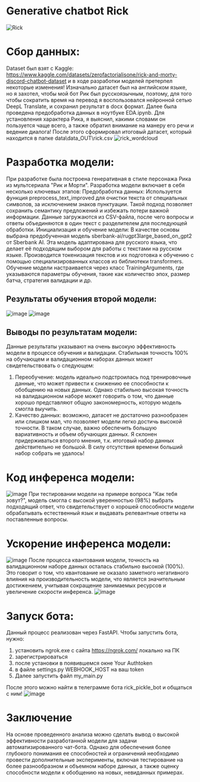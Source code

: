 # Generative chatbot Rick
![Rick](https://github.com/NeKonnnn/MIPT_HW/assets/91149797/36d11c49-e839-4163-9e5f-5089833e42e9)

# Сбор данных:
Dataset был взят с Kaggle: https://www.kaggle.com/datasets/zerofactorialisone/rick-and-morty-discord-chatbot-dataset и в ходе разработки моделей претерпел некоторые изменения! Изначально датасет был на английском языке, но я захотел, чтобы мой бот Рик был русскоязычным, поэтому, для того чтобы сократить время на перевод я воспользовался нейронной сетью DeepL Translate, и сохранил результат в docx формат. Далее была проведена предобработка данных в ноутбуке EDA.ipynb. Для установления характера Рика, я выяснил, какими словами он пользуется чаще всего, а также обратил внимание на манеру его речи и ведение диалога! После этого сформировал итоговый датасет, который находится в папке data\data_OUT\rick.csv
![rick_wordcloud](https://github.com/NeKonnnn/MIPT_HW/assets/91149797/b85ee4c8-4586-46bb-831d-c7e4443f0900)

# Разработка модели:
При разработке была построена генеративная в стиле персонажа Рика из мультсериала "Рик и Морти". Разработка модели включает в себя несколько ключевых этапов:
Предобработка данных: Используется функция preprocess_text_improved для очистки текста от специальных символов, за исключением знаков пунктуации. Такой подход позволяет сохранить семантику предложений и избежать потери важной информации. Данные загружаются из CSV-файла, после чего вопросы и ответы объединяются в один текст с разделителем для последующей обработки.
Инициализация и обучение модели: В качестве основы выбрана предобученная модель sberbank-ai/rugpt3large_based_on_gpt2 от Sberbank AI. Эта модель адаптирована для русского языка, что делает её подходящим выбором для работы с текстами на русском языке. Производится токенизация текстов и их подготовка к обучению с помощью специализированных классов из библиотеки transformers. Обучение модели настраивается через класс TrainingArguments, где указываются параметры обучения, такие как количество эпох, размер батча, стратегия валидации и др.
## Результаты обучения второй модели: 
![image](https://github.com/NeKonnnn/MIPT_HW/assets/91149797/1bc588b3-5ffe-4802-b03b-434c4c36a95d)
![image](https://github.com/NeKonnnn/MIPT_HW/assets/91149797/f60ae378-4dd6-4707-9cba-1d974ec09017)

## Выводы по результатам модели:
Данные результаты указывают на очень высокую эффективность модели в процессе обучения и валидации. Стабильная точность 100% на обучающем и валидационном наборах данных может свидетельствовать о следующем:
1.	Переобучение: модель идеально подстроилась под тренировочные данные, что может привести к снижению ее способности к обобщению на новых данных. Однако стабильно высокая точность на валидационном наборе может говорить о том, что данные хорошо представляют общую закономерность, которую модель смогла выучить.
2.	Качество данных: возможно, датасет не достаточно разнообразен или слишком мал, что позволяет модели легко достичь высокой точности. В таком случае, важно обеспечить большую вариативность и объем обучающих данных.
Я склонен придерживаться второго мнения, т.к. итоговый набор данных действительно не большой. В силу отсутствия времени больший набор собрать не удалось!
# Код инференса модели:
![image](https://github.com/NeKonnnn/MIPT_HW/assets/91149797/1eb787f4-bf9b-4c33-af98-a04ae31a2d82)
При тестировании модели на примере вопроса "Как тебя зовут?", модель смогла с высокой уверенностью (98%) выбрать подходящий ответ, что свидетельствует о хорошей способности модели обрабатывать естественный язык и выдавать релевантные ответы на поставленные вопросы.

# Ускорение инференса модели:
![image](https://github.com/NeKonnnn/MIPT_HW/assets/91149797/e10c4200-008b-430f-b48e-a442ad8faee7)
После процесса квантования модели, точность на валидационном наборе данных осталась стабильно высокой (100%). Это говорит о том, что квантование не оказало заметного негативного влияния на производительность модели, что является значительным достижением, учитывая сокращение занимаемых ресурсов и увеличение скорости инференса.
![image](https://github.com/NeKonnnn/MIPT_HW/assets/91149797/f100c409-f04e-4bad-98b5-8afd56e51ade)

# Запуск бота:
Данный процесс реализован через FastAPI.
Чтобы запустить бота, нужно:
1. установить ngrok.exe с сайта https://ngrok.com/ локально на ПК
2. зарегистрироваться
3. после установки в появившемся окне Your Authtoken
4. в файле settings.py WEBHOOK_HOST на ваш token
5. Далее запустить файл my_main.py

После этого можно найти в телеграмме бота rick_pickle_bot и общаться с ним!
![image](https://github.com/NeKonnnn/MIPT_HW/assets/91149797/054d7b14-cb91-4096-9968-468f989adbb0)

# Заключение
На основе проведенного анализа можно сделать вывод о высокой эффективности разработанной модели для задачи автоматизированного чат-бота. Однако для обеспечения более глубокого понимания ее способностей и ограничений необходимо провести дополнительные эксперименты, включая тестирование на более разнообразном и объемном наборе данных, а также оценку способности модели к обобщению на новых, невиданных примерах.


